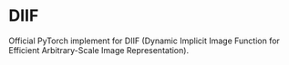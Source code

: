 # DIIF
Official PyTorch implement for DIIF (Dynamic Implicit Image Function for Efficient Arbitrary-Scale Image Representation).
